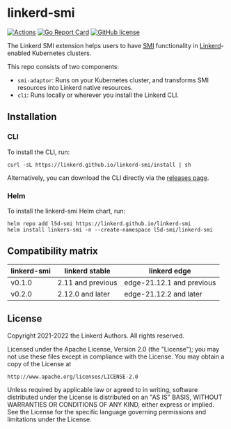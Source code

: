 # linkerd-smi

[![Actions](https://github.com/linkerd/linkerd-smi/actions/workflows/integration_tests.yml/badge.svg)](https://github.com/linkerd/linkerd-smi/actions/workflows/integration_tests.yml)
[![Go Report Card](https://goreportcard.com/badge/github.com/linkerd/linkerd-smi)](https://goreportcard.com/report/github.com/linkerd/linkerd-smi)
[![GitHub license](https://img.shields.io/github/license/linkerd/linkerd-smi.svg)](LICENSE)

The Linkerd SMI extension helps users to have [SMI](https://smi-spec.io/) functionality
in [Linkerd](https://linkerd.io)-enabled Kubernetes clusters.

This repo consists of two components:

- `smi-adaptor`: Runs on your Kubernetes cluster, and transforms SMI
  resources into Linkerd native resources.
- `cli`: Runs locally or wherever you install the Linkerd CLI.

## Installation

### CLI

To install the CLI, run:

    curl -sL https://linkerd.github.io/linkerd-smi/install | sh

Alternatively, you can download the CLI directly via the
[releases page](https://github.com/linkerd/linkerd-smi/releases).

### Helm

To install the linkerd-smi Helm chart, run:

    helm repo add l5d-smi https://linkerd.github.io/linkerd-smi
    helm install linkers-smi -n --create-namespace l5d-smi/linkerd-smi

## Compatibility matrix

| linkerd-smi | linkerd stable    | linkerd edge              |
| ----------- | ----------------- | ------------------------- |
| v0.1.0      | 2.11 and previous | edge-21.12.1 and previous |
| v0.2.0      | 2.12.0 and later  | edge-21.12.2 and later    |

## License

Copyright 2021-2022 the Linkerd Authors. All rights reserved.

Licensed under the Apache License, Version 2.0 (the "License"); you may not use
these files except in compliance with the License. You may obtain a copy of the
License at

    http://www.apache.org/licenses/LICENSE-2.0

Unless required by applicable law or agreed to in writing, software distributed
under the License is distributed on an "AS IS" BASIS, WITHOUT WARRANTIES OR
CONDITIONS OF ANY KIND, either express or implied. See the License for the
specific language governing permissions and limitations under the License.
